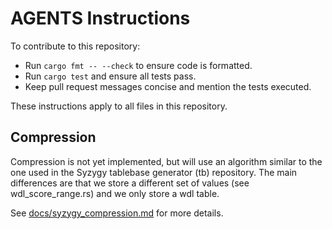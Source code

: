# AGENTS Instructions

To contribute to this repository:

- Run `cargo fmt -- --check` to ensure code is formatted.
- Run `cargo test` and ensure all tests pass.
- Keep pull request messages concise and mention the tests executed.

These instructions apply to all files in this repository.

## Compression

Compression is not yet implemented, but will use an algorithm similar to the one used in the Syzygy tablebase generator (tb) repository. The main differences are that we store a different set of values (see wdl_score_range.rs) and we only store a wdl table.

See [docs/syzygy_compression.md](docs/syzygy_compression.md) for more details.
